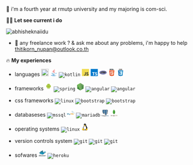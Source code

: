 👋 i'm a fourth year at rmutp university and my majoring is com-sci.

👩‍💻 **Let see current i do**

 <img src="https://api.githubtrends.io/user/svg/Thitikorn-Nupan/langs?time_range=six_months&compact=True&theme=dark" alt="abhisheknaiidu" />  
 
- 💼 any freelance work ? & ask me about any problems, i'm happy to help [thitikorn_nupan@outlook.co.th](mailto:thitikorn_nupan@outlook.co.th)

🔥 **My experiences**  

- languages
<code><img width="20"  height="20" src="https://img.icons8.com/?size=100&id=40669&format=png&color=000000"></code>
<code><img src="https://raw.githubusercontent.com/devicons/devicon/master/icons/java/java-original.svg" alt="java" width="20"  height="20"/></code>
<code><img src="https://www.vectorlogo.zone/logos/kotlinlang/kotlinlang-icon.svg" alt="kotlin" width="20"  height="20"/></code>
<code><img src="https://raw.githubusercontent.com/devicons/devicon/master/icons/javascript/javascript-original.svg" alt="javascript" width="20"  height="20"/></code>
<code><img src="https://raw.githubusercontent.com/devicons/devicon/master/icons/typescript/typescript-original.svg" alt="typescript" width="20"  height="20"/></code>
<code><img src="https://raw.githubusercontent.com/devicons/devicon/master/icons/php/php-original.svg" alt="php"  width="20" height="20"/></code>
<code><img src="https://raw.githubusercontent.com/devicons/devicon/master/icons/html5/html5-original-wordmark.svg" alt="html5" width="20"  height="20"/></code>
<code><img src="https://raw.githubusercontent.com/devicons/devicon/master/icons/css3/css3-original-wordmark.svg" alt="css3" width="20"  height="20"/></code>

- frameworks
<code><img src="https://raw.githubusercontent.com/devicons/devicon/master/icons/android/android-original-wordmark.svg" alt="android" width="20"  height="20"/></code>
<code><img src="https://www.vectorlogo.zone/logos/springio/springio-icon.svg" alt="spring" height="20" width="20" /></code>
<code><img width="20"  height="20" src="https://raw.githubusercontent.com/github/explore/80688e429a7d4ef2fca1e82350fe8e3517d3494d/topics/nodejs/nodejs.png"></code>
<code><img src="https://img.icons8.com/?size=100&id=71257&format=png&color=000000" alt="angular" width="20"  height="20"/></code>
<code><img src="https://img.icons8.com/?size=100&id=asWSSTBrDlTW&format=png&color=000000" alt="angular" width="20"  height="20"/></code>

- css frameworks
<code><img src="https://img.icons8.com/?size=100&id=RJma3mLn7gPS&format=png&color=000000" alt="linux" width="20"  height="20"/></code>
<code><img src="https://img.icons8.com/?size=100&id=PndQWK6M1Hjo&format=png&color=000000" alt="bootstrap" width="20"  height="20"/></code>
<code><img src="https://img.icons8.com/?size=100&id=4PiNHtUJVbLs&format=png&color=000000" alt="bootstrap" width="20"  height="20"/></code>

- databaseses
<code><img src="https://www.svgrepo.com/show/303229/microsoft-sql-server-logo.svg" alt="mssql" width="20"  height="20"/></code>
<code><img src="https://raw.githubusercontent.com/devicons/devicon/master/icons/mysql/mysql-original-wordmark.svg" alt="mysql" width="20"  height="20"/></code>
<code><img src="https://www.vectorlogo.zone/logos/mariadb/mariadb-icon.svg" alt="mariadb" width="20"  height="20"/></code>
<code><img src="https://raw.githubusercontent.com/devicons/devicon/master/icons/postgresql/postgresql-original-wordmark.svg" alt="postgresql" width="20"   height="20"/></code>
<code><img src="https://raw.githubusercontent.com/devicons/devicon/master/icons/mongodb/mongodb-original-wordmark.svg" alt="mongodb" width="20"  height="20"/></code>

- operating systems
<code><img src="https://img.icons8.com/?size=100&id=M9BRw0RJZXKi&format=png&color=000000" alt="linux" width="20"  height="20"/></code>
<code><img src="https://raw.githubusercontent.com/devicons/devicon/master/icons/linux/linux-original.svg" alt="linux" width="20"  height="20"/></code>

- version controls system
<code><img src="https://www.vectorlogo.zone/logos/git-scm/git-scm-icon.svg" alt="git" width="20"  height="20"/></code>
<code><img src="https://img.icons8.com/?size=100&id=34886&format=png&color=000000" alt="git" width="20"  height="20"/></code>
<code><img src="https://img.icons8.com/?size=100&id=62856&format=png&color=000000" alt="git" width="20"  height="20"/></code>

- sofwares
<code><img src="https://raw.githubusercontent.com/devicons/devicon/master/icons/docker/docker-original-wordmark.svg" alt="docker" width="20"  height="20"/></code>
<code><img src="https://www.vectorlogo.zone/logos/heroku/heroku-icon.svg" alt="heroku" width="20"   height="20"/></code>

















  

